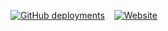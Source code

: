 [![GitHub deployments](https://img.shields.io/github/deployments/lzcapp/longlive.su/github-pages?style=for-the-badge)](#) &ensp; [![Website](https://img.shields.io/website?url=https%3A%2F%2Flonglive.su&style=for-the-badge&label=longlive.su)](#)
